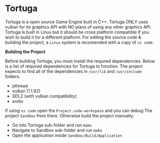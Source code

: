 Tortuga
===

Tortuga is a open source Game Engine built in C++. Tortuga ONLY uses vulkan for its graphics API with NO plans of using any other graphics API. Tortuga is built in Linux but it should be cross platform compatible if you wish to build it for a different platform. For editing the source code & building the project, a `Linux` system is recomended with a copy of `vs code`.

**Building the Project**

Before building Tortuga, you must install the required dependencies. Below is a list of required dependencies for Tortuga to function. The project expects to find all of the dependencies in `/usr/lib` and `/usr/include` folders.
* pthread
* vulkan (1.1.92)
* SDL2 (with vulkan compatibility)
* sndio

If using `vs code` open the `Project.code-workspace` and you can debug The project `Sandbox` from there. Otherwise build the project manually:

* Go into Tortuga sub-folder and run `make`
* Navigate to Sandbox sub-folder and run `make`
* Open the application inside `Sandbox/Build/Application`
